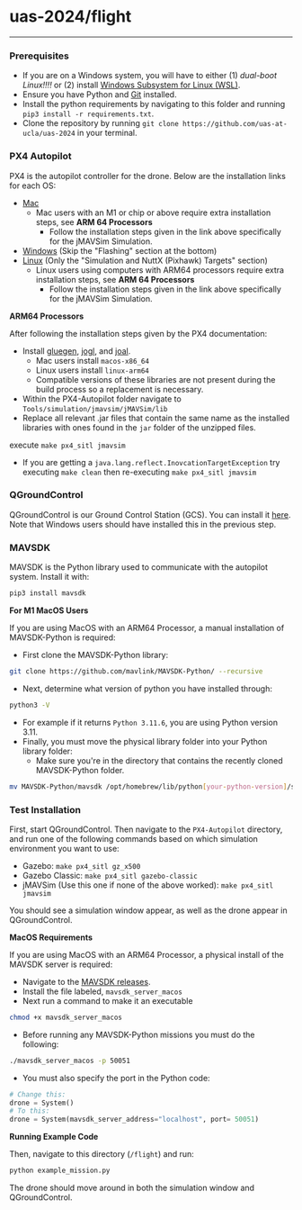 
# uas-2024/flight
---
### Prerequisites
+ If you are on a Windows system, you will have to either (1) *dual-boot Linux!!!!* or (2) install [Windows Subsystem for Linux (WSL)](https://learn.microsoft.com/en-us/windows/wsl/install).
+ Ensure you have Python and [Git](https://git-scm.com/downloads) installed.
+ Install the python requirements by navigating to this folder and running `pip3 install -r requirements.txt`.
+ Clone the repository by running `git clone https://github.com/uas-at-ucla/uas-2024` in your terminal.

### PX4 Autopilot
PX4 is the autopilot controller for the drone. Below are the installation links for each OS:
+ [Mac](https://docs.px4.io/main/en/dev_setup/dev_env_mac.html)
  + Mac users with an M1 or chip or above require extra installation steps, see **ARM 64 Processors**
    + Follow the installation steps given in the link above specifically for the jMAVSim Simulation.
+ [Windows](https://docs.px4.io/main/en/dev_setup/dev_env_windows_wsl.html) (Skip the "Flashing" section at the bottom)
+ [Linux](https://docs.px4.io/main/en/dev_setup/building_px4.html) (Only the "Simulation and NuttX (Pixhawk) Targets" section)
  + Linux users using computers with ARM64 processors require extra installation steps, see **ARM 64 Processors**
    + Follow the installation steps given in the link above specifically for the jMAVSim Simulation.

**ARM64 Processors** 

After following the installation steps given by the PX4 documentation:
+ Install [gluegen](https://jogamp.org/chuck/job/gluegen), [jogl](https://jogamp.org/chuck/view/fwd/job/jogl), and [joal](https://jogamp.org/chuck/view/fwd/job/joal).
  + Mac users install `macos-x86_64`
  + Linux users install `linux-arm64`
  + Compatible versions of these libraries are not present during the build process so a replacement is necessary.
+ Within the PX4-Autopilot folder navigate to `Tools/simulation/jmavsim/jMAVSim/lib`
+ Replace all relevant .jar files that contain the same name as the installed libraries with ones found in the `jar` folder of the unzipped files.
  
execute `make px4_sitl jmavsim`
+ If you are getting a `java.lang.reflect.InovcationTargetException` try executing `make clean` then re-executing `make px4_sitl jmavsim`

### QGroundControl
QGroundControl is our Ground Control Station (GCS). You can install it [here](https://docs.qgroundcontrol.com/master/en/getting_started/download_and_install.html).
Note that Windows users should have installed this in the previous step.

### MAVSDK
MAVSDK is the Python library used to communicate with the autopilot system. Install it with:
```bash
pip3 install mavsdk
```

**For M1 MacOS Users**

If you are using MacOS with an ARM64 Processor, a manual installation of MAVSDK-Python is required:
+ First clone the MAVSDK-Python library:
```bash
git clone https://github.com/mavlink/MAVSDK-Python/ --recursive
```
+ Next, determine what version of python you have installed through:
```bash
python3 -V
```
  + For example if it returns `Python 3.11.6`, you are using Python version 3.11.
+ Finally, you must move the physical library folder into your Python library folder:
  + Make sure you're in the directory that contains the recently cloned MAVSDK-Python folder.
```bash
mv MAVSDK-Python/mavsdk /opt/homebrew/lib/python[your-python-version]/site-packages
```

### Test Installation
First, start QGroundControl. Then navigate to the `PX4-Autopilot` directory, and run one of the following commands based on which simulation environment you want to use:
+ Gazebo: `make px4_sitl gz_x500`
+ Gazebo Classic: `make px4_sitl gazebo-classic`
+ jMAVSim (Use this one if none of the above worked): `make px4_sitl jmavsim`

You should see a simulation window appear, as well as the drone appear in QGroundControl.

**MacOS Requirements**

If you are using MacOS with an ARM64 Processor, a physical install of the MAVSDK server is required:
+ Navigate to the [MAVSDK releases](https://github.com/mavlink/MAVSDK/releases).
+ Install the file labeled, `mavsdk_server_macos`
+ Next run a command to make it an executable
```bash
chmod +x mavsdk_server_macos
```
+ Before running any MAVSDK-Python missions you must do the following:
```bash
./mavsdk_server_macos -p 50051
```
 + You must also specify the port in the Python code:
```python
# Change this:
drone = System()
# To this:
drone = System(mavsdk_server_address="localhost", port= 50051)
```

**Running Example Code**

Then, navigate to this directory (`/flight`) and run:
```bash
python example_mission.py
```
The drone should move around in both the simulation window and QGroundControl.

